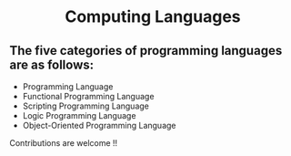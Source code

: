 <div align = "center">
<h1>Computing Languages</h1>
</div>

<div>
    <h2>The five categories of programming languages are as follows:</h2>
</div>

<ul> 
    <li>Programming Language</li>
    <li>Functional Programming Language</li>
    <li>Scripting Programming Language</li>
    <li>Logic Programming Language</li>
    <li>Object-Oriented Programming Language</li>
</ul>

Contributions are welcome !!
